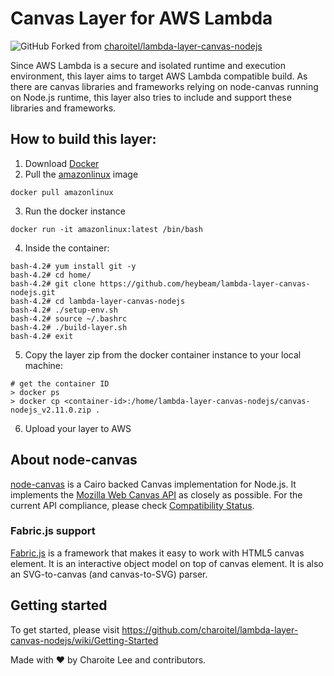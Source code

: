 # Canvas Layer for AWS Lambda

![GitHub](https://img.shields.io/github/license/charoitel/lambda-layer-canvas-nodejs)
Forked from [charoitel/lambda-layer-canvas-nodejs](https://github.com/charoitel/lambda-layer-canvas-nodejs)

Since AWS Lambda is a secure and isolated runtime and execution environment, this layer aims to target AWS Lambda compatible build. As there are canvas libraries and frameworks relying on node-canvas running on Node.js runtime, this layer also tries to include and support these libraries and frameworks.

## How to build this layer:

1. Download [Docker](https://www.docker.com/)
2. Pull the [amazonlinux](https://hub.docker.com/_/amazonlinux) image

```
docker pull amazonlinux
```

3. Run the docker instance

```
docker run -it amazonlinux:latest /bin/bash
```

4. Inside the container:

```
bash-4.2# yum install git -y
bash-4.2# cd home/
bash-4.2# git clone https://github.com/heybeam/lambda-layer-canvas-nodejs.git
bash-4.2# cd lambda-layer-canvas-nodejs
bash-4.2# ./setup-env.sh
bash-4.2# source ~/.bashrc
bash-4.2# ./build-layer.sh
bash-4.2# exit
```

5. Copy the layer zip from the docker container instance to your local machine:

```
# get the container ID
> docker ps
> docker cp <container-id>:/home/lambda-layer-canvas-nodejs/canvas-nodejs_v2.11.0.zip .
```

6. Upload your layer to AWS

## About node-canvas

[node-canvas](https://github.com/Automattic/node-canvas) is a Cairo backed Canvas implementation for Node.js. It implements the [Mozilla Web Canvas API](https://developer.mozilla.org/en-US/docs/Web/API/Canvas_API) as closely as possible. For the current API compliance, please check [Compatibility Status](https://github.com/Automattic/node-canvas/wiki/Compatibility-Status).

### Fabric.js support

[Fabric.js](https://github.com/fabricjs/fabric.js) is a framework that makes it easy to work with HTML5 canvas element. It is an interactive object model on top of canvas element. It is also an SVG-to-canvas (and canvas-to-SVG) parser.

## Getting started

To get started, please visit https://github.com/charoitel/lambda-layer-canvas-nodejs/wiki/Getting-Started

Made with ❤️ by Charoite Lee and contributors.
